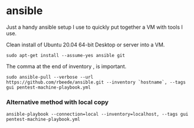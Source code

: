 # ansible

Just a handy ansible setup I use to quickly put together a VM with tools I use.

Clean install of Ubuntu 20.04 64-bit Desktop or server into a VM.

`sudo apt-get install --assume-yes ansible git`

The comma at the end of inventory , is important.
```
sudo ansible-pull --verbose --url https://github.com/rbeede/ansible.git --inventory `hostname`, --tags gui pentest-machine-playbook.yml
```

### Alternative method with local copy

`ansible-playbook --connection=local --inventory=localhost, --tags gui pentest-machine-playbook.yml`
